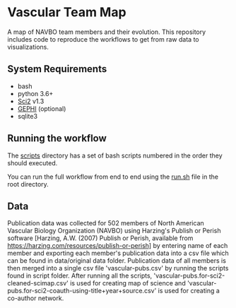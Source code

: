# Vascular Team Map

A map of NAVBO team members and their evolution. This repository includes code to reproduce the workflows to get from raw data to visualizations.

## System Requirements

* bash
* python 3.6+
* [Sci2](https://sci2.cns.iu.edu/) v1.3
* [GEPHI](https://gephi.org/) (optional)
* sqlite3

## Running the workflow

The [scripts](scripts) directory has a set of bash scripts numbered in the order they should executed.

You can run the full workflow from end to end using the [run.sh](run.sh) file in the root directory.

## Data

Publication data was collected for 502 members of North American Vascular Biology Organization (NAVBO) using Harzing's Publish or Perish software [Harzing, A.W. (2007) Publish or Perish, available from https://harzing.com/resources/publish-or-perish] by entering name of each member and exporting each member's publication data into a csv file which can be found in data/original data folder. Publication data of all members is then merged into a single csv file 'vascular-pubs.csv' by running the scripts found in script folder. After running all the scripts, 'vascular-pubs.for-sci2-cleaned-scimap.csv' is used for creating map of science and 'vascular-pubs.for-sci2-coauth-using-title+year+source.csv' is used for creating a co-author network.
